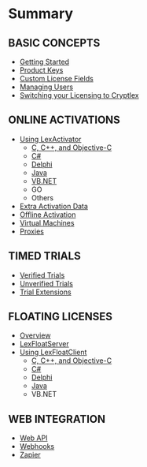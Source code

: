 # Summary

## BASIC CONCEPTS

* [Getting Started](/README.md)
* [Product Keys](product-keys.md)
* [Custom License Fields](custom-license-fields.md)
* [Managing Users](managing-users.md)
* [Switching your Licensing to Cryptlex](switching-your-licensing-to-cryptlex.md)

## ONLINE ACTIVATIONS

* [Using LexActivator](basic-concepts/using-lexactivator.md)
  * [C, C++, and Objective-C](basic-concepts/using-lexactivator/c-c++-and-objective-c.md)
  * [C\#](basic-concepts/using-lexactivator/c.md)
  * [Delphi](basic-concepts/using-lexactivator/delphi.md)
  * [Java](basic-concepts/using-lexactivator/java.md)
  * [VB.NET](basic-concepts/using-lexactivator/vbnet.md)
  * GO
  * Others
* [Extra Activation Data](basic-concepts/extra-activation-data.md)
* [Offline Activation](basic-concepts/offline-activation.md)
* [Virtual Machines](basic-concepts/virtual-machines.md)
* [Proxies](basic-concepts/proxies.md)

## TIMED TRIALS

* [Verified Trials](timed-trials/verified-trials.md)
* [Unverified Trials](timed-trials/unverified-trials.md)
* [Trial Extensions](timed-trials/trial-extensions.md)

## FLOATING LICENSES

* [Overview](floating-licenses/overview.md)
* [LexFloatServer](floating-licenses/lexfloat-server.md)
* [Using LexFloatClient](floating-licenses/using-lexfloatclient.md)
  * [C, C++, and Objective-C](floating-licenses/using-lexfloatclient/c-c++-and-objective-c.md)
  * [C\#](floating-licenses/using-lexfloatclient/c.md)
  * [Delphi](floating-licenses/using-lexfloatclient/delphi.md)
  * [Java](floating-licenses/using-lexfloatclient/java.md)
  * VB.NET

## WEB INTEGRATION

* [Web API](web-integration/web-api.md)
* [Webhooks](web-integration/webhooks.md)
* [Zapier](web-integration/zapier.md)

